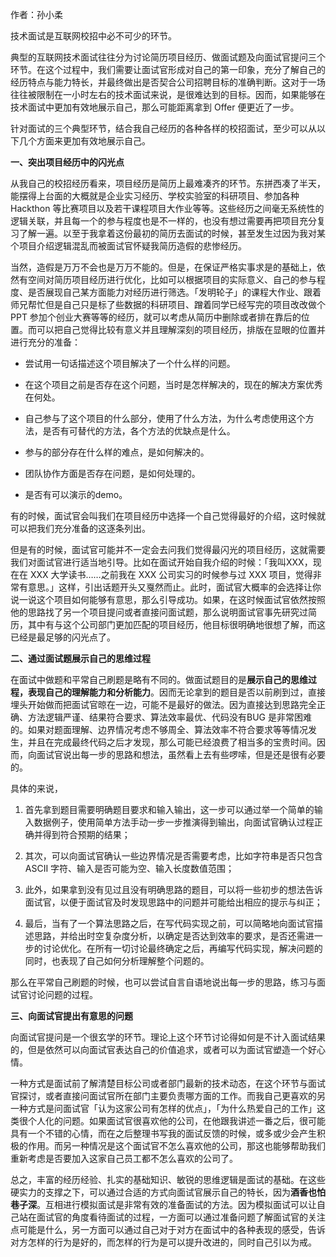 作者：孙小柔

技术面试是互联网校招中必不可少的环节。

典型的互联网技术面试往往分为讨论简历项目经历、做面试题及向面试官提问三个环节。在这个过程中，我们需要让面试官形成对自己的第一印象，充分了解自己的经历特点与能力特长，并最终做出是否契合公司招聘目标的准确判断。这对于一场往往被限制在一小时左右的技术面试来说，是很难达到的目标。因而，如果能够在技术面试中更加有效地展示自己，那么可能距离拿到 Offer 便更近了一步。

针对面试的三个典型环节，结合我自己经历的各种各样的校招面试，至少可以从以下几个方面来更加有效地展示自己。

**一、突出项目经历中的闪光点**

  

从我自己的校招经历看来，项目经历是简历上最难凑齐的环节。东拼西凑了半天，能摆得上台面的大概就是企业实习经历、学校实验室的科研项目、参加各种 Hackthon 等比赛项目以及若干课程项目大作业等等。这些经历之间毫无系统性的逻辑关联，并且每一个的参与程度也是不一样的，也没有想过需要再把项目充分复习了解一遍。以至于我拿着这份最初的简历去面试的时候，甚至发生过因为我对某个项目介绍逻辑混乱而被面试官怀疑我简历造假的悲惨经历。

  

当然，造假是万万不会也是万万不能的。但是，在保证严格实事求是的基础上，依然有空间对简历项目经历进行优化，比如可以根据项目的实际意义、自己的参与程度、是否展现自己某方面能力对经历进行筛选。「发明轮子」的课程大作业、跟着师兄帮忙但是自己只是标了些数据的科研项目、蹭着同学已经写完的项目改改做个 PPT 参加个创业大赛等等的经历，就可以考虑从简历中删除或者排在靠后的位置。而可以把自己觉得比较有意义并且理解深刻的项目经历，排版在显眼的位置并进行充分的准备：

  

-   尝试用一句话描述这个项目解决了一个什么样的问题。
    
-   在这个项目之前是否存在这个问题，当时是怎样解决的，现在的解决方案优秀在何处。
    
-   自己参与了这个项目的什么部分，使用了什么方法，为什么考虑使用这个方法，是否有可替代的方法，各个方法的优缺点是什么。
    
-   参与的部分存在什么样的难点，是如何解决的。
    
-   团队协作方面是否存在问题，是如何处理的。
    
-   是否有可以演示的demo。
    

  

有的时候，面试官会叫我们在项目经历中选择一个自己觉得最好的介绍，这时候就可以把我们充分准备的这逐条列出。

  

但是有的时候，面试官可能并不一定会去问我们觉得最闪光的项目经历，这就需要我们对面试官进行适当地引导。比如在面试开始自我介绍的时候：「我叫XXX，现在在 XXX 大学读书……之前我在 XXX 公司实习的时候参与过 XXX 项目，觉得非常有意思。」这样，引出话题开头又戛然而止。此时，面试官大概率的会选择让你说一说这个项目如何能够有意思，那么引导成功。如果，在这时候面试官依然按照他的思路找了另一个项目提问或者直接问面试题，那么说明面试官事先研究过简历，其中有与这个公司部门更加匹配的项目经历，他目标很明确地很想了解，而这已经是最足够的闪光点了。

  

**二、通过面试题展示自己的思维过程**

  

在面试中做题和平常自己刷题是略有不同的。做面试题目的是**展示自己的思维过程，表现自己的理解能力和分析能力**。因而无论拿到的题目是否以前刷到过，直接埋头开始做而把面试官晾在一边，可能不是最好的做法。因为直接达到思路完全正确、方法逻辑严谨、结果符合要求、算法效率最优、代码没有BUG 是非常困难的。如果对题面理解、边界情况考虑不够周全、算法效率不符合要求等等情况发生，并且在完成最终代码之后才发现，那么可能已经浪费了相当多的宝贵时间。因而，向面试官说出每一步的思路和想法，虽然看上去有些啰嗦，但是还是很有必要的。

  

具体的来说，

  

1.  首先拿到题目需要明确题目要求和输入输出，这一步可以通过举一个简单的输入数据例子，使用简单方法手动一步一步推演得到输出，向面试官确认过程正确并得到符合预期的结果；
    
      
    
2.  其次，可以向面试官确认一些边界情况是否需要考虑，比如字符串是否只包含 ASCII 字符、输入是否可能为空、输入长度数值范围；
    
      
    
3.  此外，如果拿到没有见过且没有明确思路的题目，可以将一些初步的想法告诉面试官，以便于面试官及时发现思路中的问题并可能给出相应的提示与纠正；
    
      
    
4.  最后，当有了一个算法思路之后，在写代码实现之前，可以简略地向面试官描述思路，并给出时空复杂度分析，以确定是否达到效率的要求，是否还需进一步的讨论优化。在所有一切讨论最终确定之后，再编写代码实现，解决问题的同时，也表现了自己如何分析理解整个问题的。
    

  

那么在平常自己刷题的时候，也可以尝试自言自语地说出每一步的思路，练习与面试官讨论问题的过程。

  

**三、向面试官提出有意思的问题**

  

向面试官提问是一个很玄学的环节。理论上这个环节讨论得如何是不计入面试结果的，但是依然可以向面试官表达自己的价值追求，或者可以为面试官塑造一个好心情。

  

一种方式是面试前了解清楚目标公司或者部门最新的技术动态，在这个环节与面试官探讨，或者直接问面试官所在部门主要负责哪方面的工作。而我自己更喜欢的另一种方式是问面试官「认为这家公司有怎样的优点」，「为什么热爱自己的工作」这类很个人化的问题。如果面试官很喜欢他的公司，在他跟我讲述一番之后，很可能具有一个不错的心情，而在之后整理书写我的面试反馈的时候，或多或少会产生积极的作用。而另一种情况是这个面试官不怎么喜欢他的公司，那这也能够帮助我们重新考虑是否要加入这家自己员工都不怎么喜欢的公司了。

  

总之，丰富的经历经验、扎实的基础知识、敏锐的思维逻辑是面试的基础。在这些硬实力的支撑之下，可以通过合适的方式向面试官展示自己的特长，因为**酒香也怕巷子深**。互相进行模拟面试是非常有效的准备面试的方法。因为模拟面试可以让自己站在面试官的角度看待面试的过程，一方面可以通过准备问题了解面试官的关注点可能是什么，另一方面可以通过自己对于对方在面试中的各种表现的感受，告诉对方怎样的行为是好的，而怎样的行为是可以提升改进的，同时自己引以为戒。

<!--stackedit_data:
eyJoaXN0b3J5IjpbLTE4NjkyMjExMThdfQ==
-->